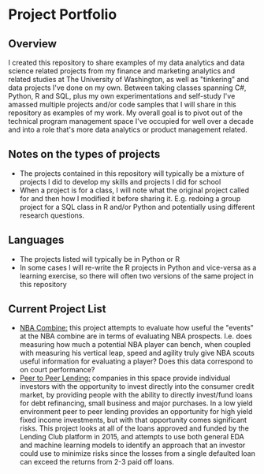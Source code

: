 # Project Portfolio

## Overview

I created this repository to share examples of my data analytics and data science related projects from my finance and marketing analytics and related studies at The University of Washington, as well as "tinkering" and data projects I've done on my own. Between taking classes spanning C#, Python, R and SQL, plus my own experimentations and self-study I've amassed multiple projects and/or code samples that I will share in this repository as examples of my work. My overall goal is to pivot out of the technical program management space I've occupied for well over a decade and into a role that's more data analytics or product management related.

## Notes on the types of projects

* The projects contained in this repository will typically be a mixture of projects I did to develop my skills and projects I did for school
* When a project is for a class, I will note what the original project called for and then how I modified it before sharing it. E.g. redoing a group project for a SQL class in R and/or Python and potentially using different research questions.

## Languages

* The projects listed will typically be in Python or R
* In some cases I will re-write the R projects in Python and vice-versa as a learning exercise, so there will often two versions of the same project in this repository  

## Current Project List

* [NBA Combine:](https://github.com/MarkhamLee/Project_Portfolio/tree/master/NBA/NBA_Combine_V1) this project attempts to evaluate how useful the "events" at the NBA combine are in terms of evaluating NBA prospects. I.e. does measuring how much a potential NBA player can bench, when coupled with measuring his vertical leap, speed and agility truly give NBA scouts useful information for evaluating a player? Does this data correspond to on court performance?
* [Peer to Peer Lending:](https://github.com/MarkhamLee/LendingClub) companies in this space provide individual investors with the opportunity to invest directly into the consumer credit market, by providing people with the ability to directly invest/fund loans for debt refinancing, small business and major purchases. In a low yield environment peer to peer lending provides an opportunity for high yield fixed income investments, but with that opportunity comes significant risks. This project looks at all of the loans approved and funded by the Lending Club platform in 2015, and attempts to use both general EDA and machine learning models to identify an approach that an investor could use to minimize risks since the losses from a single defaulted loan can exceed the returns from 2-3 paid off loans.
